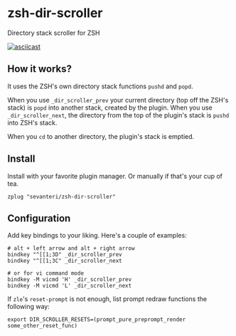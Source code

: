 # zsh-dir-scroller
Directory stack scroller for ZSH

[![asciicast](https://asciinema.org/a/92387.png)](https://asciinema.org/a/92387)


## How it works?

It uses the ZSH's own directory stack functions `pushd` and `popd`.

When you use `_dir_scroller_prev` your current directory (top off the ZSH's stack)
is `popd` into another stack, created by the plugin.
When you use `_dir_scroller_next`, the directory from the top of the plugin's
stack is `pushd` into ZSH's stack.

When you `cd` to another directory, the plugin's stack is emptied.

## Install
Install with your favorite plugin manager. Or manually if that's your cup of
tea.

    zplug "sevanteri/zsh-dir-scroller"

## Configuration
Add key bindings to your liking. Here's a couple of examples:

    # alt + left arrow and alt + right arrow
    bindkey "^[[1;3D" _dir_scroller_prev
    bindkey "^[[1;3C" _dir_scroller_next

    # or for vi command mode
    bindkey -M vicmd 'H' _dir_scroller_prev
    bindkey -M vicmd 'L' _dir_scroller_next

If `zle`'s `reset-prompt` is not enough, list prompt redraw functions the
following way:

    export DIR_SCROLLER_RESETS=(prompt_pure_preprompt_render some_other_reset_func)
